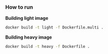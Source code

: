 ### How to run

**Building light image**
```sh
docker build -t light -f Dockerfile.multi .
```

**Building heavy image**
```sh
docker build -t heavy -f Dockerfile .
```